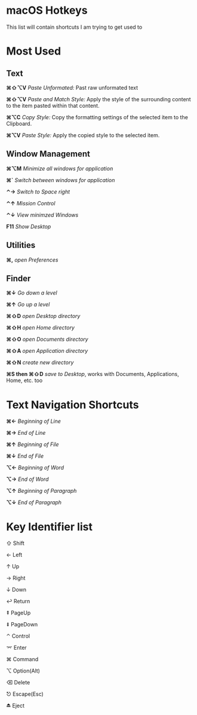 # macOS Hotkeys

This list will contain shortcuts I am trying to get used to


# Most Used


## Text

**⌘⇧⌥V** *Paste Unformated:* Past raw unformated text

**⌘⇧⌥V** *Paste and Match Style:* Apply the style of the surrounding content to the item pasted within that content.

**⌘⌥C** *Copy Style:* Copy the formatting settings of the selected item to the Clipboard.

**⌘⌥V** *Paste Style:* Apply the copied style to the selected item.



## Window Management

**⌘⌥M** *Minimize all windows for application*

**⌘`** *Switch between windows for application*

**⌃→** *Switch to Space right*

**⌃↑** *Mission Control*

**⌃↓** *View minimzed Windows*

**F11** *Show Desktop*



## Utilities

**⌘,** *open Preferences*


## Finder

**⌘↓** *Go down a level*

**⌘↑** *Go up a level*

**⌘⇧D** *open Desktop directory*

**⌘⇧H** *open Home directory*

**⌘⇧O** *open Documents directory*

**⌘⇧A** *open Application directory*

**⌘⇧N** *create new directory*

**⌘S then ⌘⇧D** *save to Desktop*, works with Documents, Applications, Home, etc. too




# Text Navigation Shortcuts

**⌘←** *Beginning of Line*

**⌘→** *End of Line*

**⌘↑** *Beginning of File*

**⌘↓** *End of File*

**⌥←** *Beginning of Word*

**⌥→** *End of Word*

**⌥↑** *Beginning of Paragraph*

**⌥↓** *End of Paragraph*



# Key Identifier list 
⇧ Shift

← Left

↑ Up

→ Right

↓ Down

↩ Return

⇞ PageUp

⇟ PageDown

⌃ Control

⌤ Enter

⌘ Command

⌥ Option(Alt)

⌫ Delete

⎋ Escape(Esc)

⏏ Eject
